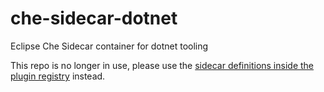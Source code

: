 # che-sidecar-dotnet
Eclipse Che Sidecar container for dotnet tooling

This repo is no longer in use, please use the [sidecar definitions inside the plugin registry](https://github.com/eclipse/che-plugin-registry/tree/master/sidecars) instead.
